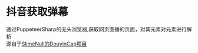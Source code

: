 ﻿# 抖音获取弹幕
通过PuppeteerSharp的无头浏览器,获取网页直播的页面，对其元素对元素进行解析  
源自于[SlimeNull的DouyinCap项目](https://github.com/SlimeNull/DouyinCap)

